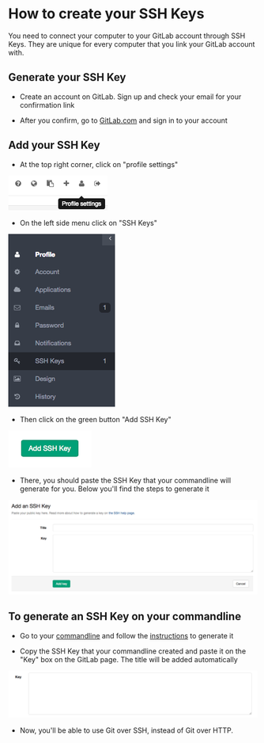# How to create your SSH Keys

You need to connect your computer to your GitLab account through SSH Keys. They are unique for every computer that you link your GitLab account with.

## Generate your SSH Key

* Create an account on GitLab. Sign up and check your email for your confirmation link

* After you confirm, go to [GitLab.com](https://about.gitlab.com/) and sign in to your account

## Add your SSH Key

* At the top right corner, click on "profile settings"

![profile settings](basicsimages/profile_settings.png)

* On the left side menu click on "SSH Keys"

![SSH Keys](basicsimages/shh_keys.png)

* Then click on the green button "Add SSH Key"

![Add SSH Key](basicsimages/add_sshkey.png)

* There, you should paste the SSH Key that your commandline will generate for you. Below you'll find the steps to generate it

![Paste SSH Key](basicsimages/paste_sshkey.png)

## To generate an SSH Key on your commandline

* Go to your [commandline](start-using-git.md) and follow the [instructions](https://gitlab.com/help/ssh/README) to generate it

* Copy the SSH Key that your commandline created and paste it on the "Key" box on the GitLab page. The title will be added automatically

![Paste SSH Key](basicsimages/key.png)

* Now, you'll be able to use Git over SSH, instead of Git over HTTP.
